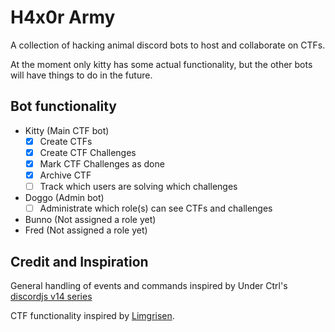 # H4x0r Army

A collection of hacking animal discord bots to host and collaborate on CTFs.

At the moment only kitty has some actual functionality, but the other bots will have things to do in the future.

## Bot functionality
- Kitty (Main CTF bot)
	- [x] Create CTFs
	- [x] Create CTF Challenges
	- [x] Mark CTF Challenges as done
	- [x] Archive CTF
	- [ ] Track which users are solving which challenges
- Doggo (Admin bot)
	- [ ] Administrate which role(s) can see CTFs and challenges
- Bunno (Not assigned a role yet)
- Fred (Not assigned a role yet)

## Credit and Inspiration
General handling of events and commands inspired by Under Ctrl's [discordjs v14 series](https://github.com/notunderctrl/discordjs-v14-series)

CTF functionality inspired by [Limgrisen](https://github.com/Jutlandia/Limgrisen).

